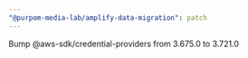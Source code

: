 ```yaml
---
"@purpom-media-lab/amplify-data-migration": patch
---
```


Bump @aws-sdk/credential-providers from 3.675.0 to 3.721.0
